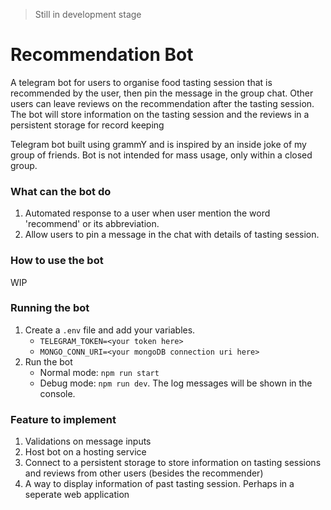> Still in development stage
# Recommendation Bot
A telegram bot for users to organise food tasting session that is recommended by the user, then pin the message in the group chat. Other users can leave reviews on the recommendation after the tasting session. The bot will store information on the tasting session and the reviews in a persistent storage for record keeping

Telegram bot built using grammY and is inspired by an inside joke of my group of friends. Bot is not intended for mass usage, only within a closed group.

### What can the bot do
1. Automated response to a user when user mention the word 'recommend' or its abbreviation.
2. Allow users to pin a message in the chat with details of tasting session.

### How to use the bot
WIP

### Running the bot
1. Create a `.env` file and add your variables.
    + `TELEGRAM_TOKEN=<your token here>`
    + `MONGO_CONN_URI=<your mongoDB connection uri here>`
2. Run the bot
    + Normal mode: `npm run start`
    + Debug mode: `npm run dev`. The log messages will be shown in the console.

### Feature to implement
1. Validations on message inputs
2. Host bot on a hosting service
3. Connect to a persistent storage to store information on tasting sessions and reviews from other users (besides the recommender)
4. A way to display information of past tasting session. Perhaps in a seperate web application